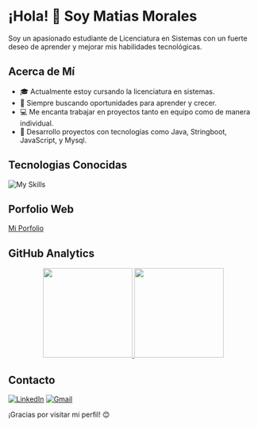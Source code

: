 # ¡Hola! 👋 Soy Matias Morales

Soy un apasionado estudiante de Licenciatura en Sistemas con un fuerte deseo de aprender y mejorar mis habilidades tecnológicas.

## Acerca de Mí
- 🎓 Actualmente estoy cursando la licenciatura en sistemas.
- 🌱 Siempre buscando oportunidades para aprender y crecer.
- 💻 Me encanta trabajar en proyectos tanto en equipo como de manera individual.
- 🚀 Desarrollo proyectos con tecnologías como Java, Stringboot, JavaScript, y Mysql.

## Tecnologias Conocidas
![My Skills](https://skillicons.dev/icons?i=java,spring,angular,mysql,postgresql,mongo,javascript,html,css&theme=dark)

## Porfolio Web
[Mi Porfolio](https://matiasm12.github.io/Matias.github.io/)

## GitHub Analytics

<p align="center">
<a href="https://github.com/MatiasM12">
  <img height="180em" src="https://github-readme-stats-eight-theta.vercel.app/api?username=MatiasM12&show_icons=true&theme=algolia&include_all_commits=true&count_private=true"/>
  <img height="180em" src="https://github-readme-stats-eight-theta.vercel.app/api/top-langs/?username=MatiasM12&layout=compact&langs_count=8&theme=algolia"/>
</a>
</p>

## Contacto

[![LinkedIn](https://img.shields.io/badge/linkedin-%230077B5.svg?style=for-the-badge&logo=linkedin&logoColor=white)](https://www.linkedin.com/in/matias-morales-44409a215/)
[![Gmail](https://img.shields.io/badge/Gmail-D14836?style=for-the-badge&logo=gmail&logoColor=white)](mailto:matias.agustin.morales@gmail.com)

¡Gracias por visitar mi perfil! 😊
